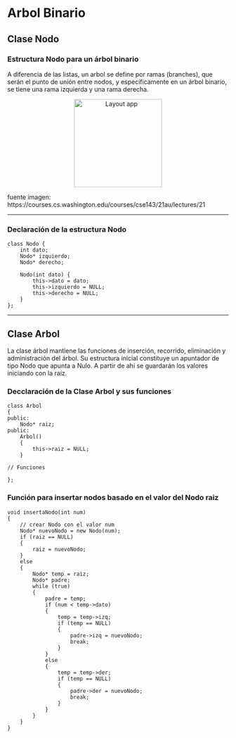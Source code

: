 # Arbol Binario

## Clase Nodo

### Estructura Nodo para un árbol binario

A diferencia de las listas, un arbol se define por ramas (branches), que serán el punto de unión entre nodos, y específicamente en un árbol binario, se tiene una rama izquierda y una rama derecha.
<p align="center">
<img src="https://courses.cs.washington.edu/courses/cse143/21au/lectures/21/tree.png" alt="Layout app" width="200" height="200">
</p>
fuente imagen: https://courses.cs.washington.edu/courses/cse143/21au/lectures/21

___

### Declaración de la estructura Nodo

```Cplusplus
class Nodo {
    int dato;
    Nodo* izquierdo;
    Nodo* derecho;
    
    Nodo(int dato) {
        this->dato = dato;
        this->izquierdo = NULL;
        this->derecho = NULL;
    }
};

```
___

## Clase Arbol

La clase árbol mantiene las funciones de inserción, recorrido, eliminación y administración del árbol. Su estructura inicial constituye un apuntador de tipo Nodo que apunta a Nulo. A partir de ahí se guardarán los valores iniciando con la raíz.

### Decclaración de la Clase Arbol y sus funciones

```Cplusplus
class Arbol 
{
public:
    Nodo* raiz;
public:
    Arbol() 
    {
        this->raiz = NULL;
    }

// Funciones

};
```

### Función para insertar nodos basado en el valor del Nodo raiz

```Cplusplus
void insertaNodo(int num) 
{
    // crear Nodo con el valor num
    Nodo* nuevoNodo = new Nodo(num);
    if (raiz == NULL) 
    {
        raiz = nuevoNodo;
    }
    else 
    {    
        Nodo* temp = raiz;
        Nodo* padre;
        while (true) 
        {
            padre = temp;
            if (num < temp->dato) 
            {
                temp = temp->izq;
                if (temp == NULL) 
                {
                    padre->izq = nuevoNodo;
                    break;
                }
            }
            else 
            {
                temp = temp->der;
                if (temp == NULL) 
                {
                    padre->der = nuevoNodo;
                    break;
                }
            }
        }
    }
}
```
